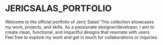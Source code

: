 # JERICSALAS_PORTFOLIO
Welcome to the official portfolio of Jeric Salas! This collection showcases my work, projects, and skills. As a passionate designer/developer, I aim to create clean, functional, and impactful designs that resonate with users. Feel free to explore my work and get in touch for collaborations or inquiries.
